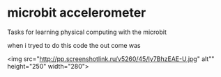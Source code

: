 # microbit accelerometer
<dl>

Tasks for learning physical computing with the microbit

when i tryed to do this code the out come was 

<img src="http://pp.screenshotlink.ru/v5260/45/Iy7BhzEAE-U.jpg" alt"" height="250" width="280">
